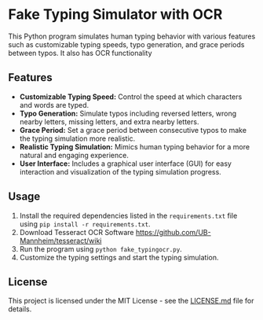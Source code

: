# Fake Typing Simulator with OCR

This Python program simulates human typing behavior with various features such as customizable typing speeds, typo generation, and grace periods between typos. It also has OCR functionality

## Features

- **Customizable Typing Speed:** Control the speed at which characters and words are typed.
- **Typo Generation:** Simulate typos including reversed letters, wrong nearby letters, missing letters, and extra nearby letters.
- **Grace Period:** Set a grace period between consecutive typos to make the typing simulation more realistic.
- **Realistic Typing Simulation:** Mimics human typing behavior for a more natural and engaging experience.
- **User Interface:** Includes a graphical user interface (GUI) for easy interaction and visualization of the typing simulation progress.

## Usage

1. Install the required dependencies listed in the `requirements.txt` file using `pip install -r requirements.txt`.
2. Download Tesseract OCR Software https://github.com/UB-Mannheim/tesseract/wiki
3. Run the program using `python fake_typingocr.py`.
4. Customize the typing settings and start the typing simulation.

## License

This project is licensed under the MIT License - see the [LICENSE.md](LICENSE.md) file for details.
